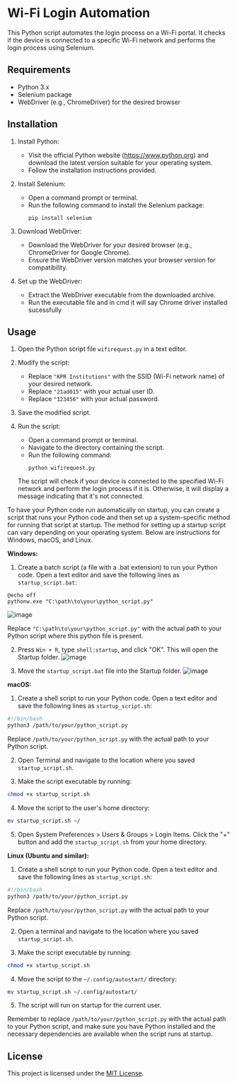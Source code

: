 # Wi-Fi Login Automation

This Python script automates the login process on a Wi-Fi portal. It checks if the device is connected to a specific Wi-Fi network and performs the login process using Selenium.

## Requirements

- Python 3.x
- Selenium package
- WebDriver (e.g., ChromeDriver) for the desired browser

## Installation

1. Install Python:
   - Visit the official Python website (https://www.python.org) and download the latest version suitable for your operating system.
   - Follow the installation instructions provided.

2. Install Selenium:
   - Open a command prompt or terminal.
   - Run the following command to install the Selenium package:
     ```
     pip install selenium
     ```

3. Download WebDriver:
   - Download the WebDriver for your desired browser (e.g., ChromeDriver for Google Chrome).
   - Ensure the WebDriver version matches your browser version for compatibility.

4. Set up the WebDriver:
   - Extract the WebDriver executable from the downloaded archive.
   - Run the executable file and in cmd it will say Chrome driver installed sucessfully

## Usage

1. Open the Python script file `wifirequest.py` in a text editor.

2. Modify the script:
   - Replace `"KPR Institutions"` with the SSID (Wi-Fi network name) of your desired network.
   - Replace `"21ad015"` with your actual user ID.
   - Replace `"123456"` with your actual password.

3. Save the modified script.

4. Run the script:
   - Open a command prompt or terminal.
   - Navigate to the directory containing the script.
   - Run the following command:
     ```
     python wifirequest.py
     ```

   The script will check if your device is connected to the specified Wi-Fi network and perform the login process if it is. Otherwise, it will display a message indicating that it's not connected.

To have your Python code run automatically on startup, you can create a script that runs your Python code and then set up a system-specific method for running that script at startup. The method for setting up a startup script can vary depending on your operating system. Below are instructions for Windows, macOS, and Linux.

**Windows:**
1. Create a batch script (a file with a .bat extension) to run your Python code. Open a text editor and save the following lines as `startup_script.bat`:

```batch
@echo off
pythonw.exe "C:\path\to\your\python_script.py"
```
![image](https://github.com/GuhanAein/loginpage-automation/assets/102289063/5f562947-3668-4661-acf1-edef72091a8d)

Replace `"C:\path\to\your\python_script.py"` with the actual path to your Python script where this python file is present.





2. Press `Win + R`, type `shell:startup`, and click "OK". This will open the Startup folder.
![image](https://github.com/GuhanAein/loginpage-automation/assets/102289063/2020d6a5-5208-4a73-80cc-8a7e532f339f)

3. Move the `startup_script.bat` file into the Startup folder.
![image](https://github.com/GuhanAein/loginpage-automation/assets/102289063/a851efc4-79cb-46b9-a8b3-c30aa5df4aa9)

**macOS:**
1. Create a shell script to run your Python code. Open a text editor and save the following lines as `startup_script.sh`:

```bash
#!/bin/bash
python3 /path/to/your/python_script.py
```

Replace `/path/to/your/python_script.py` with the actual path to your Python script.

2. Open Terminal and navigate to the location where you saved `startup_script.sh`.

3. Make the script executable by running:

```bash
chmod +x startup_script.sh
```

4. Move the script to the user's home directory:

```bash
mv startup_script.sh ~/
```

5. Open System Preferences > Users & Groups > Login Items. Click the "+" button and add the `startup_script.sh` from your home directory.

**Linux (Ubuntu and similar):**
1. Create a shell script to run your Python code. Open a text editor and save the following lines as `startup_script.sh`:

```bash
#!/bin/bash
python3 /path/to/your/python_script.py
```

Replace `/path/to/your/python_script.py` with the actual path to your Python script.

2. Open a terminal and navigate to the location where you saved `startup_script.sh`.

3. Make the script executable by running:

```bash
chmod +x startup_script.sh
```

4. Move the script to the `~/.config/autostart/` directory:

```bash
mv startup_script.sh ~/.config/autostart/
```

5. The script will run on startup for the current user.

Remember to replace `/path/to/your/python_script.py` with the actual path to your Python script, and make sure you have Python installed and the necessary dependencies are available when the script runs at startup.



## License

This project is licensed under the [MIT License](LICENSE).
